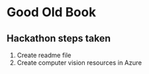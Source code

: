 # Good Old Book

## Hackathon steps taken

1. Create readme file
1. Create computer vision resources in Azure